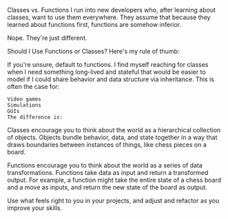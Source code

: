 Classes vs. Functions
I run into new developers who, after learning about classes, want to use them everywhere. They assume that because they learned about functions first, functions are somehow inferior.

Nope. They're just different.

Should I Use Functions or Classes?
Here's my rule of thumb:

If you're unsure, default to functions. I find myself reaching for classes when I need something long-lived and stateful that would be easier to model if I could share behavior and data structure via inheritance. This is often the case for:
```
Video games
Simulations
GUIs
The difference is:
```
Classes encourage you to think about the world as a hierarchical collection of objects. Objects bundle behavior, data, and state together in a way that draws boundaries between instances of things, like chess pieces on a board.

Functions encourage you to think about the world as a series of data transformations. Functions take data as input and return a transformed output. For example, a function might take the entire state of a chess board and a move as inputs, and return the new state of the board as output.

Use what feels right to you in your projects, and adjust and refactor as you improve your skills.